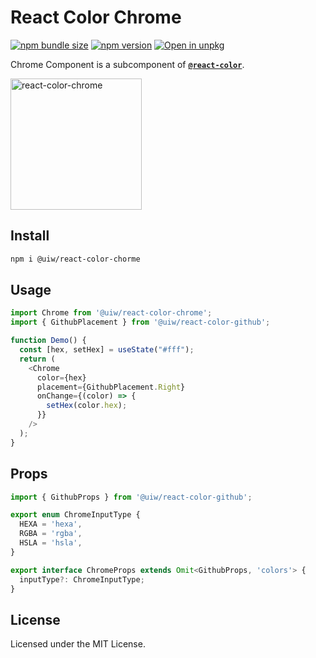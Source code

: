 React Color Chrome
===

[![npm bundle size](https://img.shields.io/bundlephobia/minzip/@uiw/react-color-chrome)](https://bundlephobia.com/package/@uiw/react-color-chrome) [![npm version](https://img.shields.io/npm/v/@uiw/react-color-chrome.svg)](https://www.npmjs.com/package/@uiw/react-color-chrome) [![Open in unpkg](https://img.shields.io/badge/Open%20in-unpkg-blue)](https://uiwjs.github.io/npm-unpkg/#/pkg/@uiw/react-color-chrome/file/README.md)

Chrome Component is a subcomponent of [**`@react-color`**](https://uiwjs.github.io/react-color).

<a href="https://uiwjs.github.io/react-color/#chrome">
  <img src="https://user-images.githubusercontent.com/1680273/126048126-172abdc2-f7cf-4519-8974-f815c102e2de.png" width="210" alt="react-color-chrome" />
</a>

## Install

```bash
npm i @uiw/react-color-chorme
```

## Usage

```js
import Chrome from '@uiw/react-color-chrome';
import { GithubPlacement } from '@uiw/react-color-github';

function Demo() {
  const [hex, setHex] = useState("#fff");
  return (
    <Chrome
      color={hex}
      placement={GithubPlacement.Right}
      onChange={(color) => {
        setHex(color.hex);
      }}
    />
  );
}
```

## Props

```ts
import { GithubProps } from '@uiw/react-color-github';

export enum ChromeInputType {
  HEXA = 'hexa',
  RGBA = 'rgba',
  HSLA = 'hsla',
}

export interface ChromeProps extends Omit<GithubProps, 'colors'> {
  inputType?: ChromeInputType;
}
```

<!--footer-dividing-->

## License

Licensed under the MIT License.
